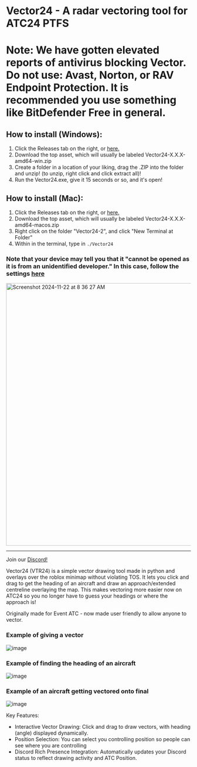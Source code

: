 # Vector24 - A radar vectoring tool for ATC24 PTFS

# Note: We have gotten elevated reports of antivirus blocking Vector. Do not use: Avast, Norton, or RAV Endpoint Protection. It is recommended you use something like BitDefender Free in general. 
## How to install (Windows):
1. Click the Releases tab on the right, or [here.](https://github.com/awdev1/Vector24/releases)
2. Download the top asset, which will usually be labeled Vector24-X.X.X-amd64-win.zip
3. Create a folder in a location of your liking, drag the .ZIP into the folder and unzip! (to unzip, right click and click extract all)!
4. Run the Vector24.exe, give it 15 seconds or so, and it's open!

## How to install (Mac):
1. Click the Releases tab on the right, or [here.](https://github.com/awdev1/Vector24/releases)
2. Download the top asset, which will usually be labeled Vector24-X.X.X-amd64-macos.zip
3. Right click on the folder "Vector24-2", and click "New Terminal at Folder"
4. Within in the terminal, type in `./Vector24`

### Note that your device may tell you that it "cannot be opened as it is from an unidentified developer." In this case, follow the settings [here](https://support.apple.com/en-gb/guide/mac-help/mh40616/mac)

<img width="714" alt="Screenshot 2024-11-22 at 8 36 27 AM" src="https://github.com/user-attachments/assets/d1038790-e0d2-44ae-90c0-91df68e925d5">

---

Join our [Discord!](https://discord.gg/kyDgZbnHz3)

Vector24 (VTR24) is a simple vector drawing tool made in python and overlays over the roblox minimap without violating TOS. It lets you click and drag to get the heading of an aircraft and draw an approach/extended centreline overlaying the map. This makes vectoring more easier now on ATC24 so you no longer have to guess your headings or where the approach is!


Originally made for Event ATC - now made user friendly to allow anyone to vector.

### Example of giving a vector
![image](https://github.com/user-attachments/assets/1f9403b1-5894-47bc-82b8-af9fb28e53cb)

### Example of finding the heading of an aircraft
![image](https://github.com/user-attachments/assets/f21ceafd-224d-4945-86d9-119faeb5259a)

### Example of an aircraft getting vectored onto final
![image](https://github.com/user-attachments/assets/a7b4ab72-3bfb-4197-991b-b72bcec3e1cb)


Key Features:

- Interactive Vector Drawing: Click and drag to draw vectors, with heading (angle) displayed dynamically.
- Position Selection: You can select you controlling position so people can see where you are controlling
- Discord Rich Presence Integration: Automatically updates your Discord status to reflect drawing activity and ATC Position.
